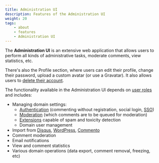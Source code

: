```yaml
---
title: Administration UI
description: Features of the Administration UI
weight: 20
tags:
    - about
    - features
    - Administration UI
---
```


The **Administration UI** is an extensive web application that allows users to perform all kinds of administrative tasks, moderate comments, view statistics, etc.

<!--more-->

There's also the Profile section, where users can edit their profile, change their password, upload a custom avatar (or use a Gravatar). It also allows users to [delete their account](/legal/account-removal).

The functionality available in the Administration UI depends on [user roles](/kb/permissions) and includes:

* Managing domain settings:
    * [Authentication](/configuration/frontend/domain/authentication) (commenting without registration, social login, [SSO](/configuration/frontend/domain/authentication/sso))
    * [Moderation](/configuration/frontend/domain/moderation) (which comments are to be queued for moderation)
    * [Extensions](/configuration/frontend/domain/extensions) capable of spam and toxicity detection
    * Domain user management
* Import from [Disqus](/installation/migration/disqus), [WordPress](/installation/migration/wordpress), [Commento](/installation/migration/commento)
* Comment moderation
* Email notifications
* View and comment statistics
* Various domain operations (data export, comment removal, freezing, etc)
